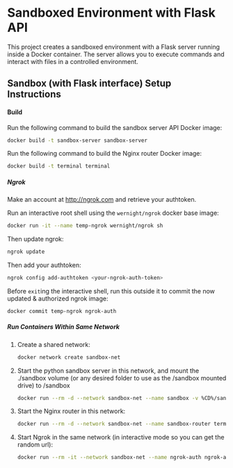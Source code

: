 # Sandboxed Environment with Flask API

This project creates a sandboxed environment with a Flask server running inside a Docker container. The server allows you to execute commands and interact with files in a controlled environment.

## Sandbox (with Flask interface) Setup Instructions

#### Build

Run the following command to build the sandbox server API Docker image:

```bash
docker build -t sandbox-server sandbox-server
```

Run the following command to build the Nginx router Docker image:

```bash
docker build -t terminal terminal
```

##### Ngrok

Make an account at http://ngrok.com and retrieve your authtoken.

Run an interactive root shell using the `wernight/ngrok` docker base image:

```bash
docker run -it --name temp-ngrok wernight/ngrok sh
```

Then update ngrok:

```bash
ngrok update
```

Then add your authtoken:

```bash
ngrok config add-authtoken <your-ngrok-auth-token>
```

Before `exit`ing the interactive shell, run this outside it to commit the now updated & authorized ngrok image:

```bash
docker commit temp-ngrok ngrok-auth
```

##### Run Containers Within Same Network

1. Create a shared network:
   ```bash
   docker network create sandbox-net
   ```
2. Start the python sandbox server in this network, and mount the ./sandbox volume (or any desired folder to use as the /sandbox mounted drive) to /sandbox 
   ```bash
   docker run --rm -d --network sandbox-net --name sandbox -v %CD%/sandbox:/sandbox sandbox-server:latest
   ```
4. Start the Nginx router in this network:
   ```bash
   docker run --rm -d --network sandbox-net --name sandbox-router terminal:latest
   ```
4. Start Ngrok in the same network (in interactive mode so you can get the random url):
   ```bash
   docker run --rm -it --network sandbox-net --name ngrok-auth ngrok-auth:latest ngrok http sandbox-router:80
   ```

